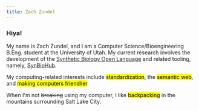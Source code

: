 ```yaml
---
title: Zach Zundel
---
```

### Hiya!
My name is Zach Zundel, and I am a Computer Science/Bioengineering B.Eng. student at the University of Utah.
My current research involves the development of the [Synthetic Biology Open Language](http://sbolstandard.org) and related tooling, namely, [SynBioHub](https://synbiohub.org).

My computing-related interests include <mark>standardization</mark>, the <mark>semantic web</mark>, and <mark>making computers friendlier</mark>.

When I'm not ~~breaking~~ using my computer, I like <mark>backpacking</mark> in the mountains surrounding Salt Lake City.
